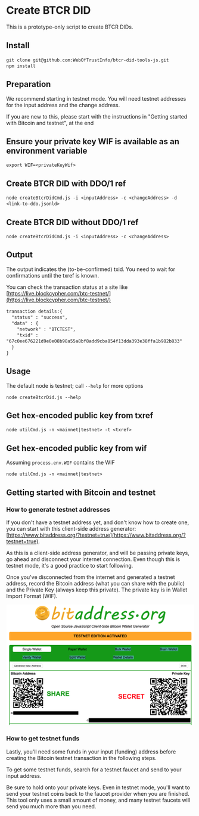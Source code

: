 # Create BTCR DID

This is a prototype-only script to create BTCR DIDs.


## Install 
```
git clone git@github.com:WebOfTrustInfo/btcr-did-tools-js.git
npm install
```

## Preparation

We recommend starting in testnet mode. You will need testnet addresses for the input address and the change address.

If you are new to this, please start with the instructions in "Getting started with Bitcoin and testnet", at the end

## Ensure your private key WIF is available as an environment variable

```
export WIF=<privateKeyWif>
```

## Create BTCR DID with DDO/1 ref

```
node createBtcrDidCmd.js -i <inputAddress> -c <changeAddress> -d <link-to-ddo.jsonld>

```

## Create BTCR DID without DDO/1 ref

```
node createBtcrDidCmd.js -i <inputAddress> -c <changeAddress>

```

## Output

The output indicates the (to-be-confirmed) txid. You need to wait for confirmations until the txref is known.

You can check the transaction status at a site like [https://live.blockcypher.com/btc-testnet/](https://live.blockcypher.com/btc-testnet/)

```
transaction details:{
  "status" : "success",
  "data" : {
    "network" : "BTCTEST",
    "txid" : "67c0ee676221d9e0e08b98a55a8bf8add9cba854f13dda393e38ffa1b982b833"
  }
}

```

## Usage

The default node is testnet; call `--help` for more options
 
```
node createBtcrDid.js --help
```


## Get hex-encoded public key from txref


```
node utilCmd.js -n <mainnet|testnet> -t <txref>

```

## Get hex-encoded public key from wif

Assuming `process.env.WIF` contains the WIF

```
node utilCmd.js -n <mainnet|testnet>

```


## Getting started with Bitcoin and testnet

### How to generate testnet addresses
If you don't have a testnet address yet, and don't know how to create one, you can start with this client-side address generator: [https://www.bitaddress.org/?testnet=true](https://www.bitaddress.org/?testnet=true).

As this is a client-side address generator, and will be passing private keys, go ahead and disconnect your internet connection. Even though this is testnet mode, it's a good practice to start following.

Once you've disconnected from the internet and generated a testnet address, record the Bitcoin address (what you can share with the public) and the Private Key (always keep this private). The private key is in Wallet Import Format (WIF). 

![](img/bitaddress.png)


### How to get testnet funds

Lastly, you'll need some funds in your input (funding) address before creating the Bitcoin testnet transaction in the following steps.

To get some testnet funds, search for a testnet faucet and send to your input address.

Be sure to hold onto your private keys. Even in testnet mode, you'll want to send your testnet coins back to the faucet provider when you are finished. This tool only uses a small amount of money, and many testnet faucets will send you much more than you need.
